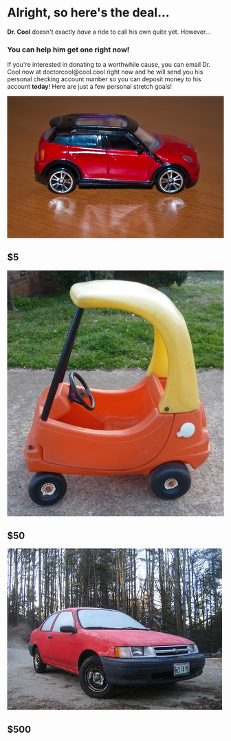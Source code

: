 <!DOCTYPE html>
  <html>
    <head>
    <h1>Alright, so here's the deal...</h1>
    </head>
    <body>
    <p><b>Dr. Cool</b> doesn't exactly <i>have</i> a ride to call his own quite yet. However...</p>
    <h3>You can help him get one right now!</h3>
    <p>If you're interested in donating to a worthwhile cause, you can email Dr. Cool now at doctorcool@cool.cool right now and he will send you his personal checking account number so you can deposit money to his account <b>today</b>! Here are just a few personal stretch goals!
      <p><IMG SRC="toy car.jpg"> <h2>$5</h2></p>
      <p><img src="cozy coupe.jpg"> <h2>$50</h2></p>
  <p><img src="cheap car.jpg">  <h2>$500</h2></p>
